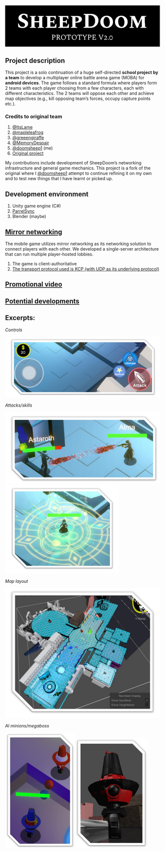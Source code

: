 ![alt text](https://github.com/doomsheep1/SheepDoom_MOBA_final/blob/main/readme%20pics/title%20banner.PNG "SheepDoom title")
## Project description
This project is a solo continuation of a huge self-directed **school project by a team** to develop a multiplayer online battle arena game (MOBA) for **android devices**. The game follows a standard formula where players form 2 teams with each player choosing from a few characters, each with different characteristics. The 2 teams will oppose each other and achieve map objectives (e.g., kill opposing team’s forces, occupy capture points etc.).
### Credits to original team
1. [@ItsLame](https://github.com/ItsLame)
2. [@mapleleafrog](https://github.com/mapleleafrog)
3. [@greeengiraffe](https://github.com/greeengiraffe)
4. [@MemoryDespair](https://github.com/MemoryDespair)
5. [@doomsheep1](https://github.com/doomsheep1) (me)
6. [Original project](https://github.com/ItsLame/SheepDoom_MOBA/tree/New-pooplord-playground)

My contributions include development of SheepDoom’s networking infrastructure and general game mechanics. This project is a fork of the original where I [@doomsheep1](https://github.com/doomsheep1) attempt to continue refining it on my own and to test new things that I have learnt or picked up.
## Development environment
1. Unity game engine (C#)
2. [ParrelSync](https://github.com/VeriorPies/ParrelSync)
3. Blender (maybe)
## [Mirror networking](https://mirror-networking.gitbook.io/docs/)
The mobile game utilizes mirror networking as its networking solution to connect players with each other. We developed a single-server architecture that can run multiple player-hosted lobbies.
1. The game is client-authoritative
2. [The transport protocol used is KCP (with UDP as its underlying protocol)](https://github.com/skywind3000/kcp/blob/master/README.en.md)
## [Promotional video](https://www.youtube.com/watch?v=nzxjs8EzuSc)
## [Potential developments](https://trello.com/b/hH8Jrxxg/sheepdoom-continuation)
## Excerpts:
*Controls*

![alt text](https://github.com/doomsheep1/SheepDoom_MOBA_final/blob/main/readme%20pics/Picture1.png "Controls")

*Attacks/skills*

![alt text](https://github.com/doomsheep1/SheepDoom_MOBA_final/blob/main/readme%20pics/Picture3.png "Attacks/skills")
![alt text](https://github.com/doomsheep1/SheepDoom_MOBA_final/blob/main/readme%20pics/Picture4.png "Attacks/skills")

*Map layout*

![alt text](https://github.com/doomsheep1/SheepDoom_MOBA_final/blob/main/readme%20pics/Picture5.png "Map layout")

*AI minions/megaboss*

![alt text](https://github.com/doomsheep1/SheepDoom_MOBA_final/blob/main/readme%20pics/Picture6.png "AI minions")
![alt text](https://github.com/doomsheep1/SheepDoom_MOBA_final/blob/main/readme%20pics/Picture7.png "Megaboss")

